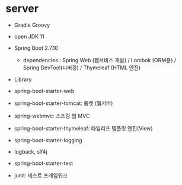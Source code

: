 # server

- Gradle Groovy

- open JDK 11

- Spring Boot 2.7.10
  - dependencies : Spring Web (웹서비스 개발) / Lombok (ORM용) / Spring DevTool(디버깅) / Thymeleaf (HTML  엔진)

- Library
 - spring-boot-starter-web
  - spring-boot-starter-tomcat: 톰캣 (웹서버)
  - spring-webmvc: 스프링 웹 MVC
 - spring-boot-starter-thymeleaf: 타임리프 템플릿 엔진(View)
 - spring-boot-starter-logging
  - logback, slf4j
 - spring-boot-starter-test
  - junit: 테스트 프레임워크
